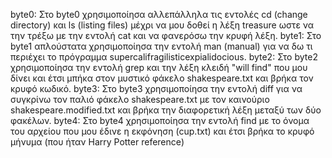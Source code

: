 byte0: Στο byte0 χρησιμοποίησα αλλεπάλληλα τις εντολές cd (change directory) και ls (listing files) μέχρι να μου δοθεί η λέξη treasure ωστε να την τρέξω με την εντολή cat και να φανερόσω την κρυφή λέξη.
byte1: Στο byte1 απλούστατα χρησιμοποίησα την εντολή man (manual) για να δω τι περιέχει το πρόγραμμα supercalifragilisticexpialidocious.
byte2: Στο byte2 χρησιμοποίησα την εντολή grep και την λέξη κλειδή "will find" που μου δίνει και έτσι μπήκα στον μυστικό φάκελο shakespeare.txt και βρήκα τον κρυφό κωδικό.
byte3: Στο byte3 χρησιμοποίησα την εντολή diff για να συγκρίνω τον παλιό φάκελο shakespeare.txt με τον καινούριο shakespeare.modified.txt και βρήκα την διαφορετική λέξη μεταξύ των δύο φακέλων.
byte4: Στο byte4 χρησιμοποίησα την εντολή find με το όνομα του αρχείου που μου έδινε η εκφόνηση (cup.txt) και έτσι βρήκα το κρυφό μήνυμα (που ήταν Harry Potter reference) 
